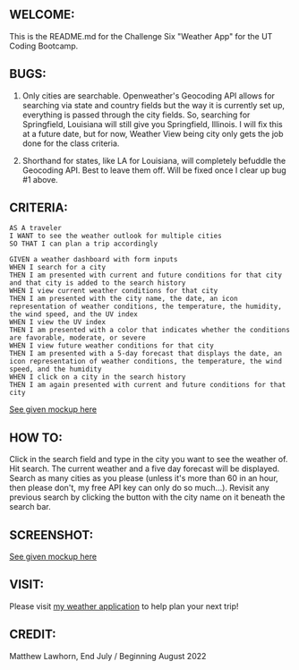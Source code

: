 ## WELCOME:
This is the README.md for the Challenge Six "Weather App" for the UT Coding Bootcamp.

## BUGS:

1) Only cities are searchable. Openweather's Geocoding API allows for searching via state and country fields but the way it is currently set up, everything is passed through the city fields. So, searching for Springfield, Louisiana will still give you Springfield, Illinois. I will fix this at a future date, but for now, Weather View being city only gets the job done for the class criteria.

2) Shorthand for states, like LA for Louisiana, will completely befuddle the Geocoding API. Best to leave them off. Will be fixed once I clear up bug #1 above.

## CRITERIA: 

```
AS A traveler
I WANT to see the weather outlook for multiple cities
SO THAT I can plan a trip accordingly
```

```
GIVEN a weather dashboard with form inputs
WHEN I search for a city
THEN I am presented with current and future conditions for that city and that city is added to the search history
WHEN I view current weather conditions for that city
THEN I am presented with the city name, the date, an icon representation of weather conditions, the temperature, the humidity, the wind speed, and the UV index
WHEN I view the UV index
THEN I am presented with a color that indicates whether the conditions are favorable, moderate, or severe
WHEN I view future weather conditions for that city
THEN I am presented with a 5-day forecast that displays the date, an icon representation of weather conditions, the temperature, the wind speed, and the humidity
WHEN I click on a city in the search history
THEN I am again presented with current and future conditions for that city
```

[See given mockup here](./assets/images/06_WAPIdemo.png)

## HOW TO:

Click in the search field and type in the city you want to see the weather of. Hit search. The current weather and a five day forecast will be displayed. Search as many cities as you please (unless it's more than 60 in an hour, then please don't, my free API key can only do so much...). Revisit any previous search by clicking the button with the city name on it beneath the search bar.


## SCREENSHOT:
[See given mockup here](./assets/images/wv-screenshot.png)

## VISIT:
Please visit [my weather application](https://lawhornmatt.github.io/Ch6_MyWeatherChannel/) to help plan your next trip!

## CREDIT:
Matthew Lawhorn, End July / Beginning August 2022